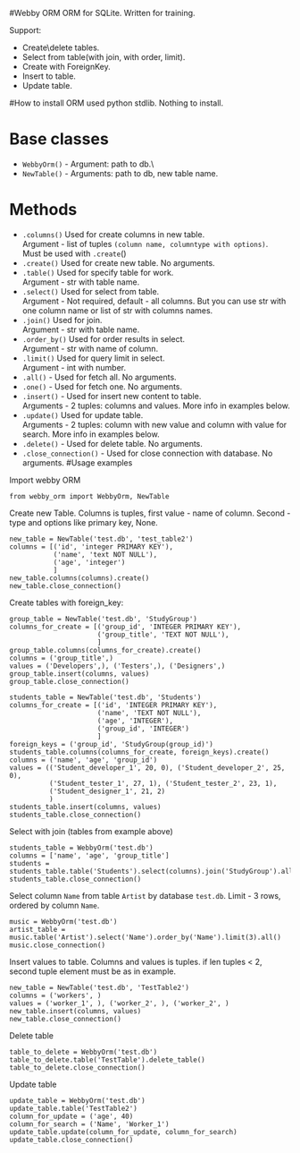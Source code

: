 #Webby ORM
ORM for SQLite. Written for training.

Support:
- Create\delete tables. 
- Select from table(with join, with order, limit).
- Create with ForeignKey.
- Insert to table.
- Update table.


#How to install
ORM used python stdlib. Nothing to install.

# Base classes
- `WebbyOrm()` - Argument: path to db.\
- `NewTable()` - Arguments: path to db, new table name.
# Methods
- `.columns()` Used for create columns in new table. \
Argument - list of tuples `(column name, columntype with options)`.\
Must be used with `.create`() 
- `.create()` Used for create new table. No arguments.
- `.table()` Used for specify table for work. \
Argument - str with table name.
- `.select()` Used for select from table. \
Argument - Not required, default - all columns. But you can use str with one column name or list of str with columns names.
- `.join()` Used for join. \
Argument - str with table name.
- `.order_by()` Used for order results in select. \
Argument - str with name of column.
- `.limit()` Used for query limit in select. \
Argument - int with number.
- `.all()` - Used for fetch all. No arguments. 
- `.one()` - Used for fetch one. No arguments.
- `.insert()` - Used for insert new content to table. \
Arguments - 2 tuples: columns and values. More info in examples below.
- `.update()` Used for update table. \
Arguments - 2 tuples: column with new value and column with value for search. More info in examples below.
- `.delete()` - Used for delete table. No arguments.
- `.close_connection()` - Used for close connection with database. No arguments.
#Usage examples

Import webby ORM
```
from webby_orm import WebbyOrm, NewTable
```

Create new Table.
Columns is tuples, first value - name of column. Second - type and options like primary key, None.
```
new_table = NewTable('test.db', 'test_table2')
columns = [('id', 'integer PRIMARY KEY'),
           ('name', 'text NOT NULL'),
           ('age', 'integer')
           ]
new_table.columns(columns).create()
new_table.close_connection()
```
Create tables with foreign_key:
```
group_table = NewTable('test.db', 'StudyGroup')
columns_for_create = [('group_id', 'INTEGER PRIMARY KEY'),
                      ('group_title', 'TEXT NOT NULL'),
                      ]
group_table.columns(columns_for_create).create()
columns = ('group_title',)
values = ('Developers',), ('Testers',), ('Designers',)
group_table.insert(columns, values)
group_table.close_connection()

students_table = NewTable('test.db', 'Students')
columns_for_create = [('id', 'INTEGER PRIMARY KEY'),
                      ('name', 'TEXT NOT NULL'),
                      ('age', 'INTEGER'),
                      ('group_id', 'INTEGER')
                      ]
foreign_keys = ('group_id', 'StudyGroup(group_id)')
students_table.columns(columns_for_create, foreign_keys).create()
columns = ('name', 'age', 'group_id')
values = (('Student_developer_1', 20, 0), ('Student_developer_2', 25, 0),
          ('Student_tester_1', 27, 1), ('Student_tester_2', 23, 1),
          ('Student_designer_1', 21, 2)
          )
students_table.insert(columns, values)
students_table.close_connection()
```

Select with join (tables from example above)
```
students_table = WebbyOrm('test.db')
columns = ['name', 'age', 'group_title']
students = students_table.table('Students').select(columns).join('StudyGroup').all()
students_table.close_connection()
```

Select column `Name` from table `Artist` by database `test.db`. Limit - 3 rows, ordered by column `Name`.

```
music = WebbyOrm('test.db')
artist_table = music.table('Artist').select('Name').order_by('Name').limit(3).all()
music.close_connection()
```


Insert values to table. Columns and values is tuples. if len tuples < 2, second tuple element must be as in example.
```
new_table = NewTable('test.db', 'TestTable2')
columns = ('workers', )
values = ('worker_1', ), ('worker_2', ), ('worker_2', )
new_table.insert(columns, values)
new_table.close_connection()
```
Delete table
```
table_to_delete = WebbyOrm('test.db')
table_to_delete.table('TestTable').delete_table()
table_to_delete.close_connection()
```
Update table
```
update_table = WebbyOrm('test.db')
update_table.table('TestTable2')
column_for_update = ('age', 40)
column_for_search = ('Name', 'Worker_1')
update_table.update(column_for_update, column_for_search)
update_table.close_connection()
```

